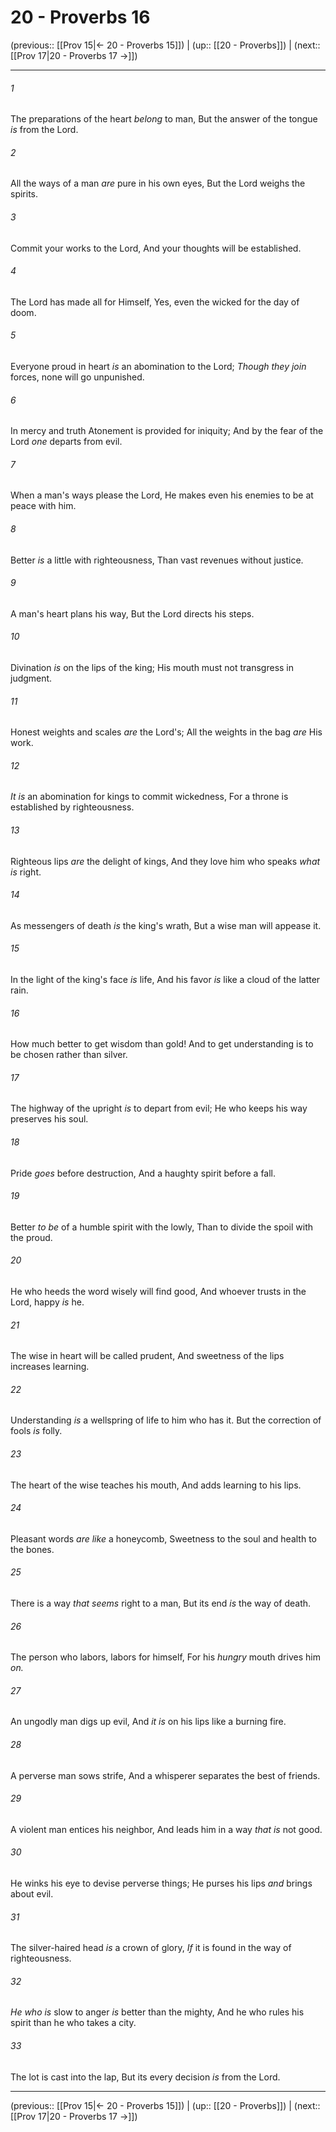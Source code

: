 # 20 - Proverbs 16

(previous:: [[Prov 15|← 20 - Proverbs 15]]) | (up:: [[20 - Proverbs]]) | (next:: [[Prov 17|20 - Proverbs 17 →]])

***


###### 1 
The preparations of the heart _belong_ to man, But the answer of the tongue _is_ from the Lord. 

###### 2 
All the ways of a man _are_ pure in his own eyes, But the Lord weighs the spirits. 

###### 3 
Commit your works to the Lord, And your thoughts will be established. 

###### 4 
The Lord has made all for Himself, Yes, even the wicked for the day of doom. 

###### 5 
Everyone proud in heart _is_ an abomination to the Lord; _Though they join_ forces, none will go unpunished. 

###### 6 
In mercy and truth Atonement is provided for iniquity; And by the fear of the Lord _one_ departs from evil. 

###### 7 
When a man's ways please the Lord, He makes even his enemies to be at peace with him. 

###### 8 
Better _is_ a little with righteousness, Than vast revenues without justice. 

###### 9 
A man's heart plans his way, But the Lord directs his steps. 

###### 10 
Divination _is_ on the lips of the king; His mouth must not transgress in judgment. 

###### 11 
Honest weights and scales _are_ the Lord's; All the weights in the bag _are_ His work. 

###### 12 
_It is_ an abomination for kings to commit wickedness, For a throne is established by righteousness. 

###### 13 
Righteous lips _are_ the delight of kings, And they love him who speaks _what is_ right. 

###### 14 
As messengers of death _is_ the king's wrath, But a wise man will appease it. 

###### 15 
In the light of the king's face _is_ life, And his favor _is_ like a cloud of the latter rain. 

###### 16 
How much better to get wisdom than gold! And to get understanding is to be chosen rather than silver. 

###### 17 
The highway of the upright _is_ to depart from evil; He who keeps his way preserves his soul. 

###### 18 
Pride _goes_ before destruction, And a haughty spirit before a fall. 

###### 19 
Better _to be_ of a humble spirit with the lowly, Than to divide the spoil with the proud. 

###### 20 
He who heeds the word wisely will find good, And whoever trusts in the Lord, happy _is_ he. 

###### 21 
The wise in heart will be called prudent, And sweetness of the lips increases learning. 

###### 22 
Understanding _is_ a wellspring of life to him who has it. But the correction of fools _is_ folly. 

###### 23 
The heart of the wise teaches his mouth, And adds learning to his lips. 

###### 24 
Pleasant words _are like_ a honeycomb, Sweetness to the soul and health to the bones. 

###### 25 
There is a way _that seems_ right to a man, But its end _is_ the way of death. 

###### 26 
The person who labors, labors for himself, For his _hungry_ mouth drives him _on._ 

###### 27 
An ungodly man digs up evil, And _it is_ on his lips like a burning fire. 

###### 28 
A perverse man sows strife, And a whisperer separates the best of friends. 

###### 29 
A violent man entices his neighbor, And leads him in a way _that is_ not good. 

###### 30 
He winks his eye to devise perverse things; He purses his lips _and_ brings about evil. 

###### 31 
The silver-haired head _is_ a crown of glory, _If_ it is found in the way of righteousness. 

###### 32 
_He who is_ slow to anger _is_ better than the mighty, And he who rules his spirit than he who takes a city. 

###### 33 
The lot is cast into the lap, But its every decision _is_ from the Lord.

***

(previous:: [[Prov 15|← 20 - Proverbs 15]]) | (up:: [[20 - Proverbs]]) | (next:: [[Prov 17|20 - Proverbs 17 →]])
